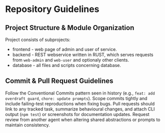 # Repository Guidelines

## Project Structure & Module Organization

Project consists of subprojects:
- frontend - web page of admin and user of service.
- backend - REST webservice written in RUST, which serves requests from `web-admin` and `web-user` and optionaly other clients.
- database - all files and scripts concerning database.

## Commit & Pull Request Guidelines
Follow the Conventional Commits pattern seen in history (e.g., `feat: add overdraft guard`, `chore: update prompts`). Scope commits tightly and include failing-test reproductions when fixing bugs. Pull requests should link to any tracked task, summarize behavioural changes, and attach CLI output (`npm test`) or screenshots for documentation updates. Request review from another agent when altering shared abstractions or prompts to maintain consistency.
